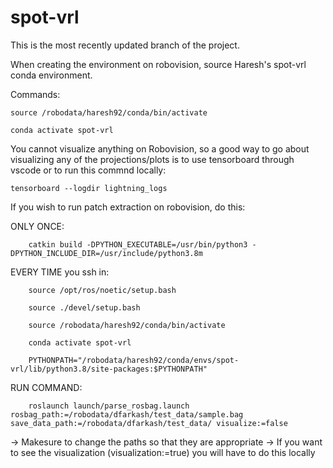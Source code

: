 # spot-vrl
This is the most recently updated branch of the project.

When creating the environment on robovision, source Haresh's spot-vrl conda environment.

  Commands:

    source /robodata/haresh92/conda/bin/activate

    conda activate spot-vrl
    
 You cannot visualize anything on Robovision, so a good way to go about visualizing any of the projections/plots is to use tensorboard through vscode or to run this commnd locally:
 
    tensorboard --logdir lightning_logs
  
 If you wish to run patch extraction on robovision, do this:
 
 ONLY ONCE:
 
        catkin build -DPYTHON_EXECUTABLE=/usr/bin/python3 -DPYTHON_INCLUDE_DIR=/usr/include/python3.8m

 EVERY TIME you ssh in:

        source /opt/ros/noetic/setup.bash

        source ./devel/setup.bash

        source /robodata/haresh92/conda/bin/activate

        conda activate spot-vrl

        PYTHONPATH="/robodata/haresh92/conda/envs/spot-vrl/lib/python3.8/site-packages:$PYTHONPATH"

RUN COMMAND:

        roslaunch launch/parse_rosbag.launch rosbag_path:=/robodata/dfarkash/test_data/sample.bag save_data_path:=/robodata/dfarkash/test_data/ visualize:=false
        
 -> Makesure to change the paths so that they are appropriate
 -> If you want to see the visualization (visualization:=true) you will have to do this locally

